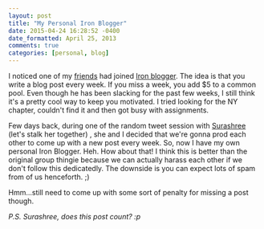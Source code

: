 ```yaml
---
layout: post
title: "My Personal Iron Blogger"
date: 2015-04-24 16:28:52 -0400
date_formatted: April 25, 2013
comments: true
categories: [personal, blog]
---
```

<p>
I noticed one of my <a href="http://www.sheki.in/">friends</a> had joined <a href="http://iron-blogger-sf.com/the-rules/" >Iron blogger</a>. The idea is that you write a blog post every week. If you miss a week, you add $5 to a common pool. Even though he has been slacking for the past few weeks, I still think it's a pretty cool way to keep you motivated. I tried looking for the NY chapter, couldn't find it and then got busy with assignments. </p>

<p>
Few days back, during one of the random tweet session with <a href="https://twitter.com/sushibar_92" >Surashree</a> (let's stalk her together) , she and I decided that we're gonna prod each other to come up with a new post every week. So, now I have my own personal Iron Blogger. Heh. How about that! I think this is better than the original group thingie because we can actually harass each other if we don't follow this dedicatedly. The downside is you can expect lots of spam from of us henceforth. ;)
</p>
<p>
Hmm...still need to come up with some sort of penalty for missing a post though.  
</p>

<p>
<i>P.S. Surashree, does this post count? :p</i>
</p>
